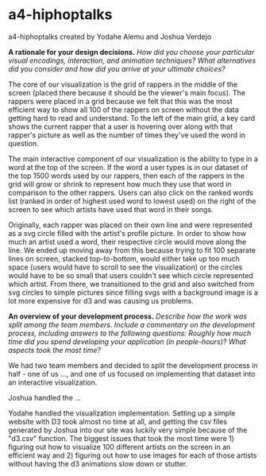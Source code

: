 # a4-hiphoptalks
a4-hiphoptalks created by Yodahe Alemu and Joshua Verdejo

**A rationale for your design decisions.** _How did you choose your particular visual encodings, interaction, and animation techniques? What alternatives did you consider and how did you arrive at your ultimate choices?_

The core of our visualization is the grid of rappers in the middle of the screen (placed there because it should be the viewer's main focus). The rappers were placed in a grid because we felt that this was the most efficient way to show all 100 of the rappers on screen without the data getting hard to read and understand. To the left of the main grid, a key card shows the current rapper that a user is hovering over along with that rapper's picture as well as the number of times they've used the word in question.

The main interactive component of our visualization is the ability to type in a word at the top of the screen. If the word a user types is in our dataset of the top 1500 words used by our rappers, then each of the rappers in the grid will grow or shrink to represent how much they use that word in comparison to the other rappers. Users can also click on the ranked words list (ranked in order of highest used word to lowest used) on the right of the screen to see which artists have used that word in their songs.

Originally, each rapper was placed on their own line and were represented as a svg circle filled with the artist's profile picture. In order to show how much an artist used a word, their respective circle would move along the line. We ended up moving away from this because trying to fit 100 separate lines on screen, stacked top-to-bottom, would either take up too much space (users would have to scroll to see the visualization) or the circles would have to be so small that users couldn't see which circle represented which artist. From there, we transitioned to the grid and also switched from svg circles to simple pictures since filling svgs with a background image is a lot more expensive for d3 and was causing us problems.



**An overview of your development process.** _Describe how the work was split among the team members. Include a commentary on the development process, including answers to the following questions: Roughly how much time did you spend developing your application (in people-hours)? What aspects took the most time?_

We had two team members and decided to split the development process in half - one of us ..., and one of us focused on implementing that dataset into an interactive visualization.

Joshua handled the ...

Yodahe handled the visualization implementation. Setting up a simple website with D3 took almost no time at all, and getting the csv files generated by Joshua into our site was luckily very simple because of the "d3.csv" function. The biggest issues that took the most time were 1) figuring out how to visualize 100 different artists on the screen in an efficient way and 2) figuring out how to use images for each of those artists without having the d3 animations slow down or stutter. 
